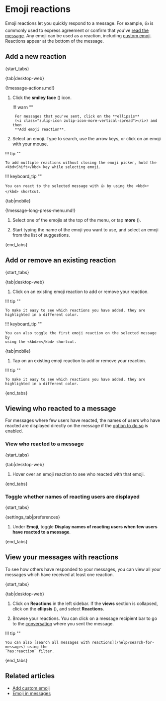 # Emoji reactions

Emoji reactions let you quickly respond to a message. For example, 👍 is
commonly used to express agreement or confirm that you've [read the
message](/help/read-receipts). Any emoji can be used as a reaction, including
[custom emoji](/help/custom-emoji). Reactions appear at the bottom of the
message.

## Add a new reaction

{start_tabs}

{tab|desktop-web}

{!message-actions.md!}

1. Click the **smiley face** (<i class="zulip-icon zulip-icon-smile"></i>) icon.

    !!! warn ""

        For messages that you've sent, click on the **ellipsis**
        (<i class="zulip-icon zulip-icon-more-vertical-spread"></i>) and then
        **Add emoji reaction**.

1. Select an emoji. Type to search, use the arrow keys, or click on an emoji
   with your mouse.

!!! tip ""

    To add multiple reactions without closing the emoji picker, hold the
    <kbd>Shift</kbd> key while selecting emoji.

!!! keyboard_tip ""

    You can react to the selected message with 👍 by using the <kbd>+</kbd> shortcut.

{tab|mobile}

{!message-long-press-menu.md!}

1. Select one of the emojis at the top of the menu, or tap **more**
   (<i class="zulip-icon zulip-icon-chevron-right mobile-help"></i>).

1. Start typing the name of the emoji you want to use, and select an emoji from
   the list of suggestions.

{end_tabs}

## Add or remove an existing reaction

{start_tabs}

{tab|desktop-web}

1. Click on an existing emoji reaction to add or remove your reaction.

!!! tip ""

    To make it easy to see which reactions you have added, they are
    highlighted in a different color.

!!! keyboard_tip ""

    You can also toggle the first emoji reaction on the selected message by
    using the <kbd>=</kbd> shortcut.

{tab|mobile}

1. Tap on an existing emoji reaction to add or remove your reaction.

!!! tip ""

    To make it easy to see which reactions you have added, they are
    highlighted in a different color.

{end_tabs}


## Viewing who reacted to a message

For messages where few users have reacted, the names of users who have reacted
are displayed directly on the message if the [option to do
so](#toggle-whether-names-of-reacting-users-are-displayed) is enabled.

### View who reacted to a message

{start_tabs}

{tab|desktop-web}

1. Hover over an emoji reaction to see who reacted with that emoji.

{end_tabs}

### Toggle whether names of reacting users are displayed

{start_tabs}

{settings_tab|preferences}

1. Under **Emoji**, toggle **Display names of reacting users when few users have
   reacted to a message**.

{end_tabs}

## View your messages with reactions

To see how others have responded to your messages, you can view all your
messages which have received at least one reaction.

{start_tabs}

{tab|desktop-web}

1. Click on <i class="zulip-icon zulip-icon-smile"></i>**Reactions** in the left
   sidebar. If the **views** section is collapsed, click on
   the **ellipsis** (<i class="zulip-icon zulip-icon-more-vertical"></i>),
   and select <i class="zulip-icon zulip-icon-smile"></i>**Reactions**.

1. Browse your reactions. You can click on a message recipient bar to go
   to the [conversation](/help/reading-conversations) where you sent the message.

!!! tip ""

    You can also [search all messages with reactions](/help/search-for-messages) using the
    `has:reaction` filter.

{end_tabs}


## Related articles

* [Add custom emoji](/help/custom-emoji)
* [Emoji in messages](/help/emoji-and-emoticons)
